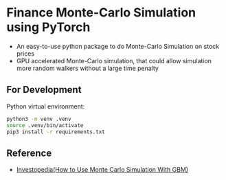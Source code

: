 # Finance Monte-Carlo Simulation using PyTorch

- An easy-to-use python package to do Monte-Carlo Simulation on stock prices
- GPU accelerated Monte-Carlo simulation, that could allow simulation more random walkers without a large time penalty

## For Development

Python virtual environment:

```bash
python3 -m venv .venv
source .venv/bin/activate
pip3 install -r requirements.txt
```

## Reference

- [Investopedia(How to Use Monte Carlo Simulation With GBM)](https://www.investopedia.com/articles/07/montecarlo.asp)
